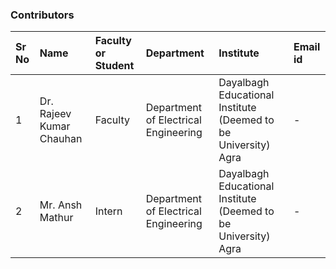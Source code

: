 <!-- Remove all lines above this line before making changes to the file -->
### Contributors

Sr No | Name | Faculty or Student | Department| Institute | Email id
:--|:--|:--|:--|:--|:--|
1 | Dr. Rajeev Kumar Chauhan | Faculty | Department of Electrical Engineering | Dayalbagh Educational Institute (Deemed to be University) Agra | -
2 | Mr. Ansh Mathur | Intern | Department of Electrical Engineering | Dayalbagh Educational Institute (Deemed to be University) Agra | -

